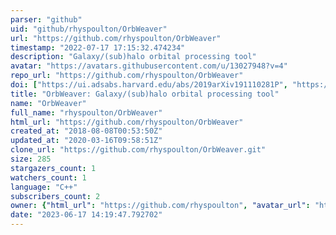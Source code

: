 ```yaml
---
parser: "github"
uid: "github/rhyspoulton/OrbWeaver"
url: "https://github.com/rhyspoulton/OrbWeaver"
timestamp: "2022-07-17 17:15:32.474234"
description: "Galaxy/(sub)halo orbital processing tool"
avatar: "https://avatars.githubusercontent.com/u/13027948?v=4"
repo_url: "https://github.com/rhyspoulton/OrbWeaver"
doi: ["https://ui.adsabs.harvard.edu/abs/2019arXiv191110281P", "https://ui.adsabs.harvard.edu/abs/2019ascl.soft11019P/abstract"]
title: "OrbWeaver: Galaxy/(sub)halo orbital processing tool"
name: "OrbWeaver"
full_name: "rhyspoulton/OrbWeaver"
html_url: "https://github.com/rhyspoulton/OrbWeaver"
created_at: "2018-08-08T00:53:50Z"
updated_at: "2020-03-16T09:58:51Z"
clone_url: "https://github.com/rhyspoulton/OrbWeaver.git"
size: 285
stargazers_count: 1
watchers_count: 1
language: "C++"
subscribers_count: 2
owner: {"html_url": "https://github.com/rhyspoulton", "avatar_url": "https://avatars.githubusercontent.com/u/13027948?v=4", "login": "rhyspoulton", "type": "User"}
date: "2023-06-17 14:19:47.792702"
---
```

